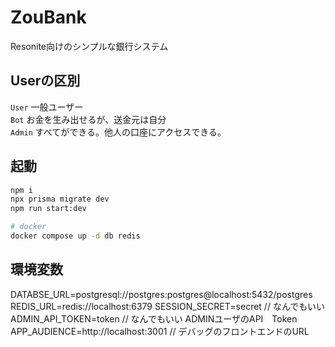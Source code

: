 # ZouBank

Resonite向けのシンプルな銀行システム

## Userの区別

`User` 一般ユーザー  
`Bot` お金を生み出せるが、送金元は自分  
`Admin` すべてができる。他人の口座にアクセスできる。

## 起動
```bash
npm i
npx prisma migrate dev
npm run start:dev
```

```bash
# docker
docker compose up -d db redis
```

## 環境変数

DATABSE_URL=postgresql://postgres:postgres@localhost:5432/postgres
REDIS_URL=redis://localhost:6379
SESSION_SECRET=secret // なんでもいい
ADMIN_API_TOKEN=token // なんでもいい ADMINユーザのAPI　Token
APP_AUDIENCE=http://localhost:3001 // デバッグのフロントエンドのURL
